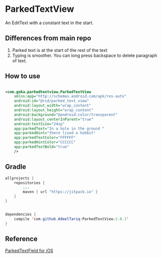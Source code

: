 # ParkedTextView
An EditText with a constant text in the start.

<!--![](https://github.com/gotokatsuya/ParkedTextView/blob/master/doc/demo-gif.gif)-->


## Differences from main repo

  1. Parked text is at the start of the rest of the text
  2. Typing is smoother. You can long press backspace to delete paragraph of text.


## How to use

```xml

<com.goka.parkedtextview.ParkedTextView
    xmlns:app="http://schemas.android.com/apk/res-auto"
    android:id="@+id/parked_text_view"
    android:layout_width="wrap_content"
    android:layout_height="wrap_content"
    android:background="@android:color/transparent"
    android:layout_centerInParent="true"
    android:textSize="24sp"
    app:parkedText="In a hole in the ground "
    app:parkedHint="there lived a hobbit"
    app:parkedTextColor="FFFFFF"
    app:parkedHintColor="CCCCCC"
    app:parkedTextBold="true"
    />

```

## Gradle


```java
allprojects {
    repositories {
        ...
        maven { url "https://jitpack.io" }
    }
}

```

```java

dependencies {
    compile 'com.github.AdeelTariq:ParkedTextView:2.0.1'
}
```



## Reference
[ParkedTextField for iOS](https://github.com/gmertk/ParkedTextField)
